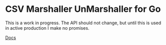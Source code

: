 CSV Marshaller UnMarshaller for Go
==================================

This is a work in progress.  The API should not change, but until this is used
in active production I make no promises.

[Docs](https://godoc.org/github.com/jweir/csv)
